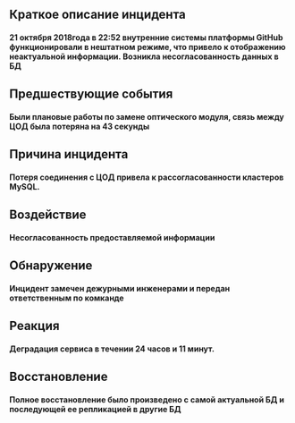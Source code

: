 ## Краткое описание инцидента
#### 21 октября 2018года в 22:52 внутренние системы платформы GitHub функционировали в нештатном режиме, что привело к отображению неактуальной информации. Возникла несогласованность данных в БД

## Предшествующие события
#### Были плановые работы по замене оптического модуля, связь между ЦОД была потеряна на 43 секунды

## Причина инцидента
#### Потеря соединения с ЦОД  привела к рассогласованности кластеров MySQL.

## Воздействие
#### Несогласованность предоставляемой информации

## Обнаружение
#### Инцидент замечен дежурными инженерами и  передан ответственным по комканде

## Реакция
#### Деградация сервиса в течении 24 часов и 11 минут.

## Восстановление
#### Полное восстановление было произведено с самой актуальной БД и последующей ее репликацией в другие БД
